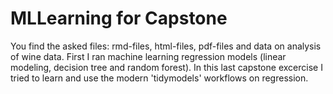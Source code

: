 # MLLearning for Capstone 
You find the asked files: rmd-files, html-files, pdf-files and data on analysis of wine data. First I ran machine learning regression models (linear modeling, decision tree and random forest). In this last capstone excercise I tried to learn and use the modern 'tidymodels' workflows on regression.

